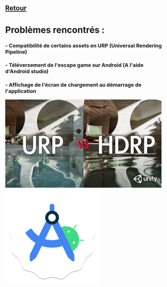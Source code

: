 ## [Retour](/Readme.md)

# Problèmes rencontrés :

### - Compatibilité de certains assets en URP (Universal Rendering Pipeline)
### - Téléversement de l'escape game sur Android (A l'aide d'Android studio)
### - Affichage de l'écran de chargement au démarrage de l'application

<p float="left">
<img src="/Images/urp_unity.jpg" alt="Unity_urp" width="500">
<img src="/Images/android_studio_logo.png" alt="androidstudio" width="300">
<p/>
